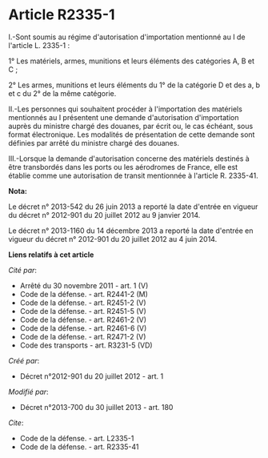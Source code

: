 # Article R2335-1

I.-Sont soumis au régime d'autorisation d'importation mentionné au I de l'article L. 2335-1 : 

1° Les matériels, armes, munitions et leurs éléments des catégories A, B et C ; 

2° Les armes, munitions et leurs éléments du 1° de la catégorie D et des a, b et c du 2° de la même catégorie. 

II.-Les personnes qui souhaitent procéder à l'importation des matériels mentionnés au I présentent une demande d'autorisation
d'importation auprès du ministre chargé des douanes, par écrit ou, le cas échéant, sous format électronique. Les modalités de
présentation de cette demande sont définies par arrêté du ministre chargé des douanes. 

III.-Lorsque la demande d'autorisation concerne des matériels destinés à être transbordés dans les ports ou les aérodromes de
France, elle est établie comme une autorisation de transit mentionnée à l'article R. 2335-41.

**Nota:**

Le décret n° 2013-542 du 26 juin 2013 a reporté la date d'entrée en vigueur du décret n° 2012-901 du 20 juillet 2012 au 9
janvier 2014.

Le décret n° 2013-1160 du 14 décembre 2013 a reporté la date d'entrée en vigueur du décret n° 2012-901 du 20 juillet 2012 au
4 juin 2014.

**Liens relatifs à cet article**

_Cité par_:

  - Arrêté du 30 novembre 2011 - art. 1 (V)
  - Code de la défense. - art. R2441-2 (M)
  - Code de la défense. - art. R2451-2 (V)
  - Code de la défense. - art. R2451-5 (V)
  - Code de la défense. - art. R2461-2 (V)
  - Code de la défense. - art. R2461-6 (V)
  - Code de la défense. - art. R2471-2 (V)
  - Code des transports - art. R3231-5 (VD)

_Créé par_:

  - Décret n°2012-901 du 20 juillet 2012 - art. 1

_Modifié par_:

  - Décret n°2013-700 du 30 juillet 2013 - art. 180

_Cite_:

  - Code de la défense. - art. L2335-1
  - Code de la défense. - art. R2335-41
